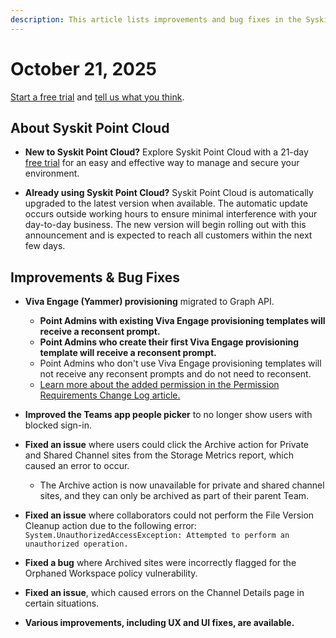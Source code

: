 ```yaml
---
description: This article lists improvements and bug fixes in the Syskit Point Cloud version 2025.5.114.39
---
```


# October 21, 2025

[Start a free trial](https://www.syskit.com/products/point/free-trial/) and [tell us what you think](https://www.syskit.com/company/contact-us/).

## About Syskit Point Cloud

* **New to Syskit Point Cloud?** Explore Syskit Point Cloud with a 21-day [free trial](https://www.syskit.com/products/point/free-trial/) for an easy and effective way to manage and secure your environment.

* **Already using Syskit Point Cloud?** Syskit Point Cloud is automatically upgraded to the latest version when available. The automatic update occurs outside working hours to ensure minimal interference with your day-to-day business. The new version will begin rolling out with this announcement and is expected to reach all customers within the next few days.

## Improvements & Bug Fixes 

* **Viva Engage (Yammer) provisioning** migrated to Graph API.
  * **Point Admins with existing Viva Engage provisioning templates will receive a reconsent prompt.**
  * **Point Admins who create their first Viva Engage provisioning template will receive a reconsent prompt.**
  * Point Admins who don't use Viva Engage provisioning templates will not receive any reconsent prompts and do not need to reconsent.
  * [Learn more about the added permission in the Permission Requirements Change Log article.](../../requirements/permission-requirements-change-log.md#syskit-point-cloud-20255114)

* **Improved the Teams app people picker** to no longer show users with blocked sign-in.

* **Fixed an issue** where users could click the Archive action for Private and Shared Channel sites from the Storage Metrics report, which caused an error to occur.
  * The Archive action is now unavailable for private and shared channel sites, and they can only be archived as part of their parent Team.

* **Fixed an issue** where collaborators could not perform the File Version Cleanup action due to the following error: `System.UnauthorizedAccessException: Attempted to perform an unauthorized operation.`

* **Fixed a bug** where Archived sites were incorrectly flagged for the Orphaned Workspace policy vulnerability. 

* **Fixed an issue**, which caused errors on the Channel Details page in certain situations. 

* **Various improvements, including UX and UI fixes, are available.**